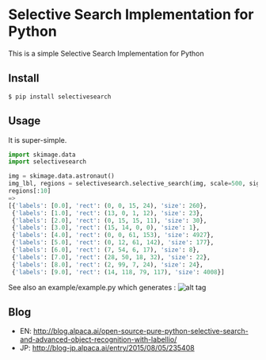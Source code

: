 # Selective Search Implementation for Python

This is a simple Selective Search Implementation for Python

## Install

```
$ pip install selectivesearch
```

## Usage

It is super-simple.

```python
import skimage.data
import selectivesearch

img = skimage.data.astronaut()
img_lbl, regions = selectivesearch.selective_search(img, scale=500, sigma=0.9, min_size=10)
regions[:10]
=>
[{'labels': [0.0], 'rect': (0, 0, 15, 24), 'size': 260},
 {'labels': [1.0], 'rect': (13, 0, 1, 12), 'size': 23},
 {'labels': [2.0], 'rect': (0, 15, 15, 11), 'size': 30},
 {'labels': [3.0], 'rect': (15, 14, 0, 0), 'size': 1},
 {'labels': [4.0], 'rect': (0, 0, 61, 153), 'size': 4927},
 {'labels': [5.0], 'rect': (0, 12, 61, 142), 'size': 177},
 {'labels': [6.0], 'rect': (7, 54, 6, 17), 'size': 8},
 {'labels': [7.0], 'rect': (28, 50, 18, 32), 'size': 22},
 {'labels': [8.0], 'rect': (2, 99, 7, 24), 'size': 24},
 {'labels': [9.0], 'rect': (14, 118, 79, 117), 'size': 4008}]
```

See also an example/example.py which generates :
![alt tag](https://github.com/AlpacaDB/selectivesearch/raw/develop/example/result.png)

## Blog
- EN: http://blog.alpaca.ai/open-source-pure-python-selective-search-and-advanced-object-recognition-with-labellio/
- JP: http://blog-jp.alpaca.ai/entry/2015/08/05/235408
